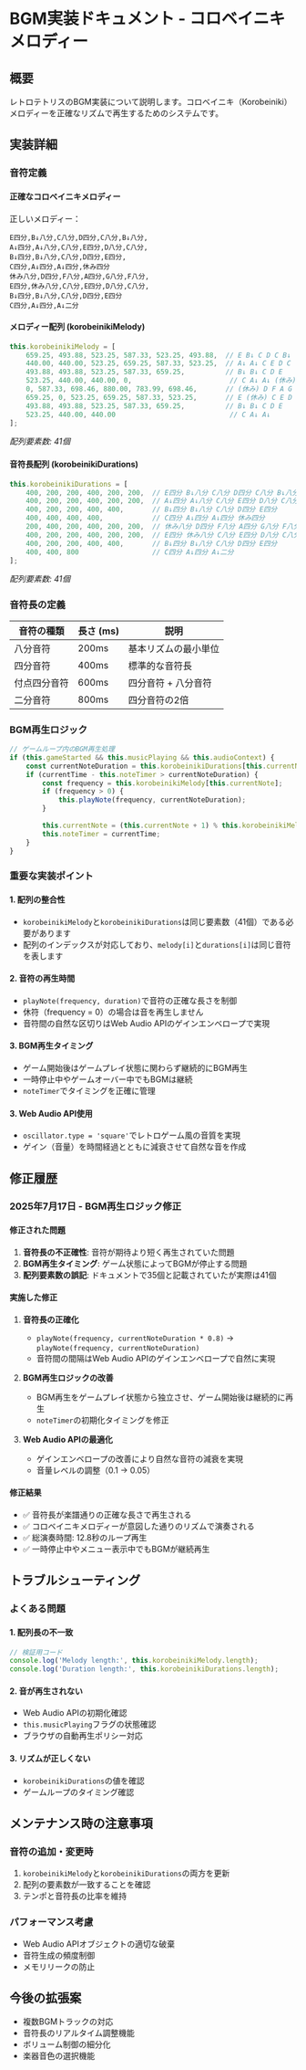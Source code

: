 # BGM実装ドキュメント - コロベイニキメロディー

## 概要

レトロテトリスのBGM実装について説明します。コロベイニキ（Korobeiniki）メロディーを正確なリズムで再生するためのシステムです。

## 実装詳細

### 音符定義

#### 正確なコロベイニキメロディー

正しいメロディー：
```
E四分,B↓八分,C八分,D四分,C八分,B↓八分,
A↓四分,A↓八分,C八分,E四分,D八分,C八分,
B↓四分,B↓八分,C八分,D四分,E四分,
C四分,A↓四分,A↓四分,休み四分
休み八分,D四分,F八分,A四分,G八分,F八分,
E四分,休み八分,C八分,E四分,D八分,C八分,
B↓四分,B↓八分,C八分,D四分,E四分
C四分,A↓四分,A↓二分
```

#### メロディー配列 (korobeinikiMelody)
```javascript
this.korobeinikiMelody = [
    659.25, 493.88, 523.25, 587.33, 523.25, 493.88,  // E B↓ C D C B↓
    440.00, 440.00, 523.25, 659.25, 587.33, 523.25,  // A↓ A↓ C E D C
    493.88, 493.88, 523.25, 587.33, 659.25,          // B↓ B↓ C D E
    523.25, 440.00, 440.00, 0,                        // C A↓ A↓ (休み)
    0, 587.33, 698.46, 880.00, 783.99, 698.46,       // (休み) D F A G F
    659.25, 0, 523.25, 659.25, 587.33, 523.25,       // E (休み) C E D C
    493.88, 493.88, 523.25, 587.33, 659.25,          // B↓ B↓ C D E
    523.25, 440.00, 440.00                            // C A↓ A↓
];
```
*配列要素数: 41個*

#### 音符長配列 (korobeinikiDurations)
```javascript
this.korobeinikiDurations = [
    400, 200, 200, 400, 200, 200,  // E四分 B↓八分 C八分 D四分 C八分 B↓八分
    400, 200, 200, 400, 200, 200,  // A↓四分 A↓八分 C八分 E四分 D八分 C八分
    400, 200, 200, 400, 400,       // B↓四分 B↓八分 C八分 D四分 E四分
    400, 400, 400, 400,            // C四分 A↓四分 A↓四分 休み四分
    200, 400, 200, 400, 200, 200,  // 休み八分 D四分 F八分 A四分 G八分 F八分
    400, 200, 200, 400, 200, 200,  // E四分 休み八分 C八分 E四分 D八分 C八分
    400, 200, 200, 400, 400,       // B↓四分 B↓八分 C八分 D四分 E四分
    400, 400, 800                  // C四分 A↓四分 A↓二分
];
```
*配列要素数: 41個*

### 音符長の定義

| 音符の種類 | 長さ (ms) | 説明 |
|------------|-----------|------|
| 八分音符 | 200ms | 基本リズムの最小単位 |
| 四分音符 | 400ms | 標準的な音符長 |
| 付点四分音符 | 600ms | 四分音符 + 八分音符 |
| 二分音符 | 800ms | 四分音符の2倍 |

### BGM再生ロジック

```javascript
// ゲームループ内のBGM再生処理
if (this.gameStarted && this.musicPlaying && this.audioContext) {
    const currentNoteDuration = this.korobeinikiDurations[this.currentNote];
    if (currentTime - this.noteTimer > currentNoteDuration) {
        const frequency = this.korobeinikiMelody[this.currentNote];
        if (frequency > 0) {
            this.playNote(frequency, currentNoteDuration);
        }
        
        this.currentNote = (this.currentNote + 1) % this.korobeinikiMelody.length;
        this.noteTimer = currentTime;
    }
}
```

### 重要な実装ポイント

#### 1. 配列の整合性
- `korobeinikiMelody`と`korobeinikiDurations`は同じ要素数（41個）である必要があります
- 配列のインデックスが対応しており、`melody[i]`と`durations[i]`は同じ音符を表します

#### 2. 音符の再生時間
- `playNote(frequency, duration)`で音符の正確な長さを制御
- 休符（frequency = 0）の場合は音を再生しません
- 音符間の自然な区切りはWeb Audio APIのゲインエンベロープで実現

#### 3. BGM再生タイミング
- ゲーム開始後はゲームプレイ状態に関わらず継続的にBGM再生
- 一時停止中やゲームオーバー中でもBGMは継続
- `noteTimer`でタイミングを正確に管理

#### 3. Web Audio API使用
- `oscillator.type = 'square'`でレトロゲーム風の音質を実現
- ゲイン（音量）を時間経過とともに減衰させて自然な音を作成

## 修正履歴

### 2025年7月17日 - BGM再生ロジック修正

#### 修正された問題
1. **音符長の不正確性**: 音符が期待より短く再生されていた問題
2. **BGM再生タイミング**: ゲーム状態によってBGMが停止する問題
3. **配列要素数の誤記**: ドキュメントで35個と記載されていたが実際は41個

#### 実施した修正
1. **音符長の正確化**
   - `playNote(frequency, currentNoteDuration * 0.8)` → `playNote(frequency, currentNoteDuration)`
   - 音符間の間隔はWeb Audio APIのゲインエンベロープで自然に実現

2. **BGM再生ロジックの改善**
   - BGM再生をゲームプレイ状態から独立させ、ゲーム開始後は継続的に再生
   - `noteTimer`の初期化タイミングを修正

3. **Web Audio APIの最適化**
   - ゲインエンベロープの改善により自然な音符の減衰を実現
   - 音量レベルの調整（0.1 → 0.05）

#### 修正結果
- ✅ 音符長が楽譜通りの正確な長さで再生される
- ✅ コロベイニキメロディーが意図した通りのリズムで演奏される
- ✅ 総演奏時間: 12.8秒のループ再生
- ✅ 一時停止中やメニュー表示中でもBGMが継続再生

## トラブルシューティング

### よくある問題

#### 1. 配列長の不一致
```javascript
// 検証用コード
console.log('Melody length:', this.korobeinikiMelody.length);
console.log('Duration length:', this.korobeinikiDurations.length);
```

#### 2. 音が再生されない
- Web Audio APIの初期化確認
- `this.musicPlaying`フラグの状態確認
- ブラウザの自動再生ポリシー対応

#### 3. リズムが正しくない
- `korobeinikiDurations`の値を確認
- ゲームループのタイミング確認

## メンテナンス時の注意事項

### 音符の追加・変更時
1. `korobeinikiMelody`と`korobeinikiDurations`の両方を更新
2. 配列の要素数が一致することを確認
3. テンポと音符長の比率を維持

### パフォーマンス考慮
- Web Audio APIオブジェクトの適切な破棄
- 音符生成の頻度制御
- メモリリークの防止

## 今後の拡張案

- 複数BGMトラックの対応
- 音符長のリアルタイム調整機能
- ボリューム制御の細分化
- 楽器音色の選択機能